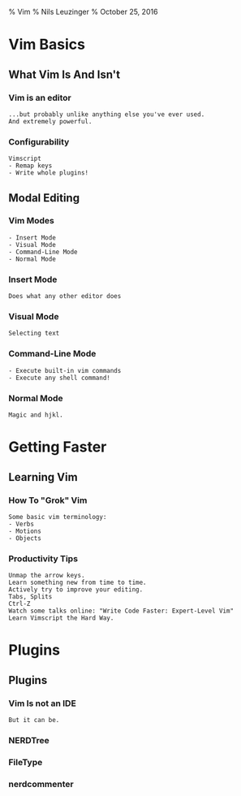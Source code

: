 % Vim 
% Nils Leuzinger
% October 25, 2016

# Vim Basics

## What Vim Is And Isn't

### Vim is an editor

	...but probably unlike anything else you've ever used. 
	And extremely powerful.

### Configurability

	Vimscript
	- Remap keys
	- Write whole plugins!

## Modal Editing
<!-- Definitely show a demo, at least for every mode -->
### Vim Modes
	- Insert Mode
	- Visual Mode
	- Command-Line Mode
	- Normal Mode

### Insert Mode

	Does what any other editor does

### Visual Mode
	
	Selecting text

### Command-Line Mode

	- Execute built-in vim commands
	- Execute any shell command!

### Normal Mode
	
	Magic and hjkl.

# Getting Faster

## Learning Vim

### How To "Grok" Vim

	Some basic vim terminology:
	- Verbs
	- Motions
	- Objects

### Productivity Tips

	Unmap the arrow keys.
	Learn something new from time to time.
	Actively try to improve your editing.
	Tabs, Splits
	Ctrl-Z
	Watch some talks online: "Write Code Faster: Expert-Level Vim"
	Learn Vimscript the Hard Way.

# Plugins

## Plugins

### Vim Is not an IDE
	
	But it can be.

### NERDTree

### FileType

### nerdcommenter
